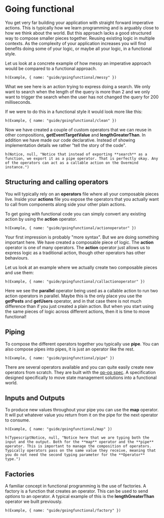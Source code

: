# Going functional

You get very far building your application with straight forward imperative actions. This is typically how we learn programming and is arguably close to how we think about the world. But this approach lacks a good structured way to compose smaller pieces together. Reusing existing logic in multiple contexts. As the complexity of your application increases you will find benefits doing some of your logic, or maybe all your logic, in a functional style.

Let us look at a concrete example of how messy an imperative approach would be compared to a functional approach.

```marksy
h(Example, { name: "guide/goingfunctional/messy" })
```

What we see here is an action trying to express doing a search. We only want to search when the length of the query is more than 2 and we only want to trigger the search when the user has not changed the query for 200 milliseconds.

If we were to do this in a functional style it would look more like this:

```marksy
h(Example, { name: "guide/goingfunctional/clean" })
```

Now we have created a couple of custom operators that we can reuse in other compositions, **getEventTargetValue** and **lengthGreaterThan**. In addition we have made our code declarative. Instead of showing implementation details we rather "tell the story of the code". 

```marksy
h(Notice, null, "Notice that instead of exporting **search** as a function, we export it as a pipe operator. That is perfectly okay. Any of the operators can act as a callable action on the Overmind instance.")
```

## Structuring and calling operators

You will typically rely on an **operators** file where all your composable pieces live. Inside your **actions** file you expose the operators that you actually want to call from components along side your other plain actions.

To get going with functional code you can simply convert any existing action by using the **action** operator.

```marksy
h(Example, { name: "guide/goingfunctional/actionoperator" })
```

Your first impression is probably "more syntax". But we are doing something important here. We have created a composable piece of logic. The **action** operator is one of many operators. The **action** operator just allows us to express logic as a traditional action, though other operators has other behaviours.

Let us look at an example where we actually create two composable pieces and use them:

```marksy
h(Example, { name: "guide/goingfunctional/callactionoperator" })
```

Here we see the **parallel** operator being used as a callable action to run two action operators in parallel. Maybe this is the only place you use the **getPosts** and **getUsers** operator, and in that case there is not much difference than if you just created a plain action. But when you start using the same pieces of logic across different actions, then it is time to move functional!

## Piping

To compose the different operators together you typically use **pipe**. You can also compose pipes into pipes, it is just an operator like the rest.

```marksy
h(Example, { name: "guide/goingfunctional/pipe" })
```

There are several operators available and you can quite easily create new operators from scratch. They are built with the [op-op spec](https://github.com/christianalfoni/op-op-spec). A specification designed specifically to move state management solutions into a functional world.

## Inputs and Outputs

To produce new values throughout your pipe you can use the **map** operator. It will put whatever value you return from it on the pipe for the next operator to consume.

```marksy
h(Example, { name: "guide/goingfunctional/map" })
```

```marksy
h(TypescriptNotice, null, "Notice here that we are typing both the input and the output. Both for the **map** operator and the **pipe** operator. This is important to manage the composition of operators. Typically operators pass on the same value they receive, meaning that you do not need the second typing parameter for the **Operator** type.")
```

## Factories

A familiar concept in functional programming is the use of factories. A factory is a function that creates an operator. This can be used to send *options* to an operator. A typical example of this is the **lengthGreaterThan** operator we built previously.

```marksy
h(Example, { name: "guide/goingfunctional/factory" })
```
